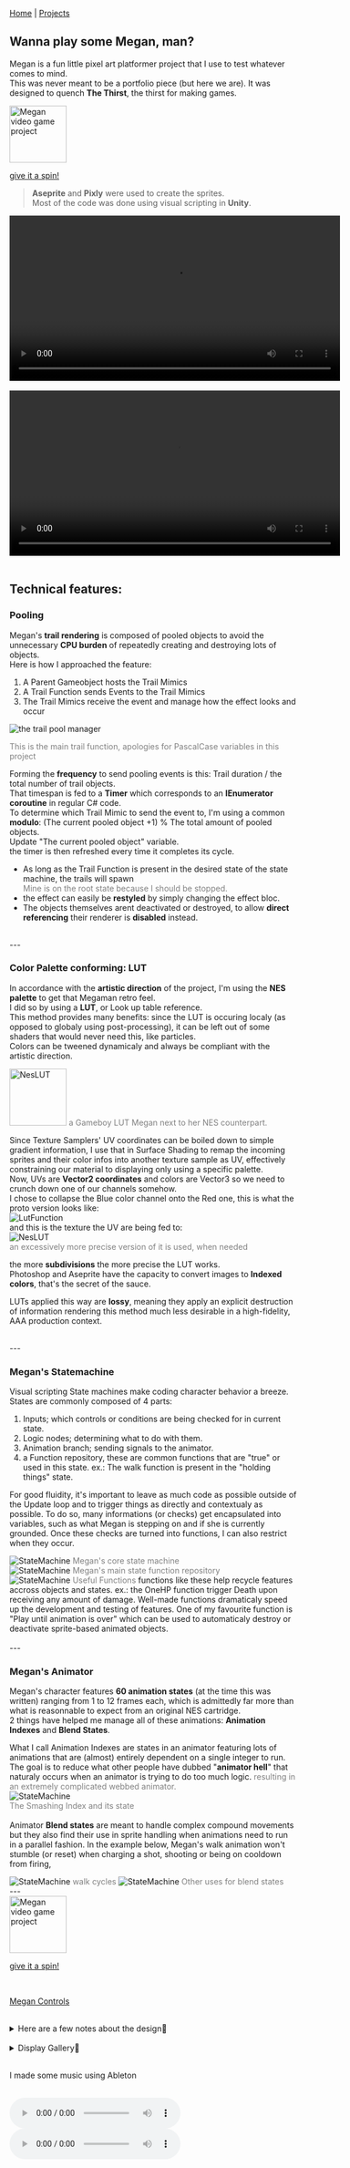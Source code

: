 [Home](index.md) | [Projects](Projects.md) 

## Wanna play some Megan, man?
Megan is a fun little pixel art platformer project that I use to test whatever comes to mind.  
This was never meant to be a portfolio piece (but here we are). It was designed to quench **The Thirst**, the thirst for making games.  

<a href="https://croquettelunchers.github.io/Megan/">
    <img src="Projects/Megan/Megan1.PNG" alt="Megan video game project" style="height: 100px; width: auto">
  </a>

[give it a spin!](https://croquettelunchers.github.io/Megan/)  

> **Aseprite** and **Pixly** were used to create the sprites.  
> Most of the code was done using visual scripting in **Unity**.  

<video controls width="580" style="display: block; margin: 0 auto;">
  <source src="Projects/Megan/MeganScandalousBlast.mp4" type="video/mp4"> 
</video>  

<br/>

<video controls width="580" style="display: block; margin: 0 auto;">
  <source src="Projects/Megan/LilVHovers.mp4" type="video/mp4"> 
</video>  

<br/>

## Technical features:

### Pooling
Megan's **trail rendering** is composed of pooled objects to avoid the unnecessary **CPU burden** of repeatedly creating and destroying lots of objects.  
Here is how I approached the feature:
1. A Parent Gameobject hosts the Trail Mimics
2. A Trail Function sends Events to the Trail Mimics
3. The Trail Mimics receive the event and manage how the effect looks and occur 

<img src="Projects/Megan/TrailFunction.PNG" alt="the trail pool manager" style="height: auto; width: auto">  

<span style="color: gray;">This is the main trail function, apologies for PascalCase variables in this project</span>

Forming the **frequency** to send pooling events is this: Trail duration / the total number of trail objects.  
That timespan is fed to a **Timer** which corresponds to an **IEnumerator coroutine** in regular C# code.   
To determine which Trail Mimic to send the event to, I'm using a common **modulo**: (The current pooled object +1) % The total amount of pooled objects.  
Update "The current pooled object" variable.   
the timer is then refreshed every time it completes its cycle.  


- As long as the Trail Function is present in the desired state of the state machine, the trails will spawn  
    <span style="color: gray;"> Mine is on the root state because I should be stopped.</span>
- the effect can easily be **restyled** by simply changing the effect bloc. 
- The objects themselves arent deactivated or destroyed, to allow **direct referencing** their renderer is **disabled** instead.

<br/>
---
<br/>

### Color Palette conforming: LUT
In accordance with the **artistic direction** of the project, I'm using the **NES palette** to get that Megaman retro feel.  
I did so by using a **LUT**, or Look up table reference.  
This method provides many benefits: since the LUT is occuring localy (as opposed to globaly using post-processing), it can be left out of some shaders that would never need this, like particles.  
Colors can be tweened dynamicaly and always be compliant with the artistic direction.  

<img src="Projects/Megan/GBLUTMeg.PNG" alt="NesLUT" style="height: 100px; width: auto">  
<span style="color: gray;"> a Gameboy LUT Megan next to her NES counterpart.</span>

Since Texture Samplers' UV coordinates can be boiled down to simple gradient information, I use that in Surface Shading to remap the incoming sprites and their color infos into another texture sample as UV, effectively constraining our material to displaying only using a specific palette.  
Now, UVs are **Vector2 coordinates** and colors are Vector3 so we need to crunch down one of our channels somehow.  
I chose to collapse the Blue color channel onto the Red one, this is what the proto version looks like:   
<img src="Projects/Megan/LUTFunction.PNG" alt="LutFunction" style="height: auto; width: auto">  
and this is the texture the UV are being fed to:  
<img src="Projects/Megan/NesLUTCompact2.png" alt="NesLUT" style="height: auto; width: auto">  
<span style="color: gray;">an excessively more precise version of it is used, when needed</span>  

the more **subdivisions** the more precise the LUT works.  
Photoshop and Aseprite have the capacity to convert images to **Indexed colors**, that's the secret of the sauce.  

LUTs applied this way are **lossy**, meaning they apply an explicit destruction of information rendering this method much less desirable in a high-fidelity, AAA production context.



<br/>
---
<br/>

### Megan's Statemachine

Visual scripting State machines make coding character behavior a breeze.  
States are commonly composed of 4 parts:  
1. Inputs; which controls or conditions are being checked for in current state.
2. Logic nodes; determining what to do with them.
3. Animation branch; sending signals to the animator.
4. a Function repository, these are common functions that are "true" or used in this state. ex.: The walk function is present in the "holding things" state.

For good fluidity, it's important to leave as much code as possible outside of the Update loop and to trigger things as directly and contextualy as possible. To do so, many informations (or checks) get encapsulated into variables, such as what Megan is stepping on and if she is currently grounded. Once these checks are turned into functions, I can also restrict when they occur.

<img src="Projects/Megan/StateMachine1.PNG" alt="StateMachine" style="height: auto; width: auto">  
<span style="color: gray;">Megan's core state machine</span> 
<br/>
<img src="Projects/Megan/StateMachine2.PNG" alt="StateMachine" style="height: auto; width: auto">  
<span style="color: gray;">Megan's main state function repository</span>  
<br/>
<img src="Projects/Megan/StateMachine3.PNG" alt="StateMachine" style="height: auto; width: auto">  
<span style="color: gray;">Useful Functions</span>  
functions like these help recycle features accross objects and states. ex.: the OneHP function trigger Death upon receiving any amount of damage.  
Well-made functions dramaticaly speed up the development and testing of features. One of my favourite function is "Play until animation is over" which can be used to automaticaly destroy or deactivate sprite-based animated objects. <br/>

<br/>
---
<br/>

### Megan's Animator

Megan's character features **60 animation states** (at the time this was written) ranging from 1 to 12 frames each, which is admittedly far more than what is reasonnable to expect from an original NES cartridge.  
2 things have helped me manage all of these animations:
**Animation Indexes** and **Blend States**. 


What I call Animation Indexes are states in an animator featuring lots of animations that are (almost) entirely dependent on a single integer to run. The goal is to reduce what other people have dubbed "**animator hell**" that naturaly occurs when an animator is trying to do too much logic. <span style="color: gray;">resulting in an extremely complicated webbed animator.</span>
<br/>
<img src="Projects/Megan/AnimatorIndex.PNG" alt="StateMachine" style="height: auto; width: auto">  
<span style="color: gray;">The Smashing Index and its state</span>  
<br/>
Animator **Blend states** are meant to handle complex compound movements but they also find their use in sprite handling when animations need to run in a parallel fashion. In the example below, Megan's walk animation won't stumble (or reset) when charging a shot, shooting or being on cooldown from firing,

<img src="Projects/Megan/AnimatorBlendStates.PNG" alt="StateMachine" style="height: auto; width: auto">  
<span style="color: gray;">walk cycles</span>  

<img src="Projects/Megan/HurtState.PNG" alt="StateMachine" style="height: auto; width: auto">  
<span style="color: gray;">Other uses for blend states</span>  

<br/>
---
<br/>

<a href="https://croquettelunchers.github.io/Megan/">
    <img src="Projects/Megan/Shaman.gif" alt="Megan video game project" style="height: 100px; width: auto">
  </a>  
  
[give it a spin!](https://croquettelunchers.github.io/Megan/)  

<br/>

[Megan Controls](MeganControls.md)

<br/>

<details>
 <summary>Here are a few notes about the design🔽</summary>
    <br/>
- I'm challenging myself to avoid direct double jumps and walljumps. Please bear with me.<br/>  
- The Charged Shot is intentionnaly constrained in favor of environmental weaponry.<br/>  
- There is a lot of feedback on most actions; landing lag, knockback on the charged shot and punches, are features used to convey **weight**.<br/>
- **grace time** when grabbing objects while airborne is a crucial detail to make the feature fun.<br/>
    <br/>
I'm also trying to follow MetalWarriors or DeadSpace's **no UI** philosophy and convey as much as possible through In-game elements:<br/>
- When Megan goes on cooldown from firing, 3 puffs appear, this is actualy timing for the next available shot<br/>  
- Megan's hurt animation changes according to how many hit points she has left. <span style="color: gray;">Drawing inspiration from Symphony of the night</span> <br/> 
- Megan leaks smoke according to how many hit points she has left.<br/> 
- Megan starts Sparking up when she's down to her last hit point.<br/> 
</details>  

 <br/>

<details>
 <summary>Display Gallery🔽</summary>


<video controls width="580" style="display: block; margin: 0 auto;">
  <source src="Projects/Megan/MeganSprints.mp4" type="video/mp4"> 
</video>
Megan Sprints
<br/>
    <video controls width="580" style="display: block; margin: 0 auto;">
  <source src="Projects/Megan/MeganSlides.mp4" type="video/mp4">
</video>
Megan Slides
<br/>
    <video controls width="580" style="display: block; margin: 0 auto;">
  <source src="Projects/Megan/MeganGrabs.mp4" type="video/mp4">
</video>
Megan Grabs
<br/>
    <video controls width="580" style="display: block; margin: 0 auto;">
  <source src="Projects/Megan/MeganThrows.mp4" type="video/mp4">
</video>
Megan Throws
<br/>
    <video controls width="580" style="display: block; margin: 0 auto;">
  <source src="Projects/Megan/MeganScandalousSmash.mp4" type="video/mp4">
</video>
Scandalous Smashes
<br/>
    <video controls width="580" style="display: block; margin: 0 auto;">
  <source src="Projects/Megan/MeganRepeatedJumps.mp4" type="video/mp4">
</video>
Smash-a-jumping
<br/>
    <video controls width="580" style="display: block; margin: 0 auto;">
  <source src="Projects/Megan/MeganRipsAndHacks.mp4" type="video/mp4">
</video>
Megan Rips and Hacks
<br/>
    <video controls width="580" style="display: block; margin: 0 auto;">
  <source src="Projects/Megan/MeganHardcoreDeathnimation.mp4" type="video/mp4">
</video>
Megan hardcore death animation
<br/>
    <video controls width="580" style="display: block; margin: 0 auto;">
  <source src="Projects/Megan/MeganFisticuffs.mp4" type="video/mp4">
</video>
Megan Fisticuffs
<br/>
    <video controls width="580" style="display: block; margin: 0 auto;">
  <source src="Projects/Megan/MeganFisticuffRandomness.mp4" type="video/mp4">
</video>
Megan Fisticuff Randomness
<br/>
    <video controls width="580" style="display: block; margin: 0 auto;">
  <source src="Projects/Megan/MeganSoccer.mp4" type="video/mp4">
</video>
Megan Soccer
</details>  

<br/>
 
I made some music using Ableton
 
<br/>
 
<audio controls>
  <source src="Projects/Megan/MegamanCharacterSelectScreen3.wav" type="audio/wav">
    PS1-Style
</audio>
<audio controls>
  <source src="Projects/Megan/CharacterSelect.mp3" type="audio/mpeg">
    NES-Style
</audio>

